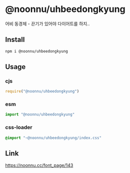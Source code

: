 # @noonnu/uhbeedongkyung
어비 동경체 - 끈기가 있어야 다이어트를 하지..

## Install
```sh
npm i @noonnu/uhbeedongkyung
```
## Usage
### cjs
```js
require("@noonnu/uhbeedongkyung")
```
### esm
```js
import "@noonnu/uhbeedongkyung"
```
### css-loader
```css
@import "~@noonnu/uhbeedongkyung/index.css"
```

## Link
https://noonnu.cc/font_page/143